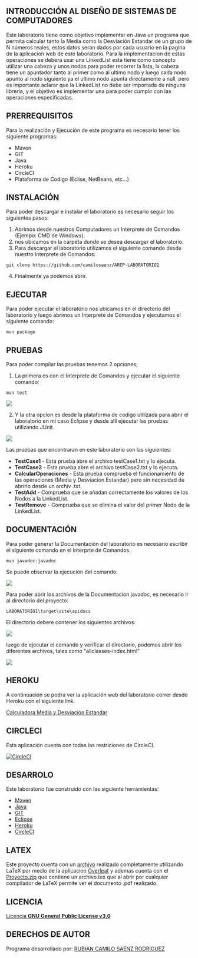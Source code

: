 ## INTRODUCCIÓN AL DISEÑO DE SISTEMAS DE COMPUTADORES
Este laboratorio tiene como objetivo implementar en Java un programa que permita calcular tanto la Media como la Desviación Estandar de un grupo de N números reales, estos datos seran dados por cada usuario en la pagina de la aplicacion web de este laboratorio.
Para la implementacion de estas operaciones se debera usar una LinkedList esta tiene como concepto utilizar una cabeza y unos nodos para poder recorrer la lista, la cabeza tiene un apuntador tanto al primer como al ultimo nodo y luego cada nodo apunto al nodo siguiente ya el ultimo nodo apunta directamente a null, pero es importante aclarar que la LinkedList no debe ser importada de ninguna librería, y el objetivo es implementar una para poder cumplir  con las operaciones especificadas.

## PRERREQUISITOS
Para la realización y Ejecución de este programa es necesario tener los siguiente programas:
* Maven
* GIT
* Java
* Heroku
* CircleCI
* Plataforma de Codigo (Eclise, NetBeans, etc...)

## INSTALACIÓN
Para poder descargar e instalar el laboratorio es necesario seguir los siguientes pasos:
1. Abrimos desde nuestros Computadores un Interprete de Comandos (Ejempo: CMD de Windows).
2. nos ubicamos en la carpeta donde se desea descargar el laboratorio.
3. Para descargar el laboratorio utilizamos el siguiente comando desde nuestro Interprete de Comandos:
```
git clone https://github.com/camilosaenz/AREP-LABORATORIO2
```
4. Finalmente ya podemos abrir.

## EJECUTAR

Para poder ejecutar el laboratorio nos ubicamos en el directorio del laboratorio y luego abrimos un Interprete de Comandos y ejecutamos el siguiente comando:
```
mvn package
```

## PRUEBAS

Para poder compilar las pruebas tenemos 2 opciones;
1. La primera es con el Interprete de Comandos y ejecutar el siguiente comando:
```
mvn test
```

<img src="https://github.com/camilosaenz/AREP-LABORATORIO1/blob/master/img/Test.PNG?raw=true">

2. Y la otra opcion es desde la plataforma de codigo utilizada para abrir el laboratorio en mi caso Eclipse y desde allí ejecutar las pruebas utilizando JUnit.

<img src="https://github.com/camilosaenz/AREP-LABORATORIO1/blob/master/img/junit.PNG?raw=true">

Las pruebas que encontraran en este laboratorio son las siguientes:
* **TestCase1** - Esta prueba abre el archivo testCase1.txt y lo ejecuta.
* **TestCase2** - Esta prueba abre el archivo testCase2.txt y lo ejecuta.
* **CalcularOperaciones** - Esta prueba comprueba el funcionamiento de las operaciones (Media y Desviacion Estandar) pero sin necesidad de abrirlo desde un archiv .txt.
* **TestAdd** - Comprueba que se añadan correctamente los valores de los Nodos a la LinkedList.
* **TestRemove** - Comprueba que se elimina el valor del primer Nodo de la LinkedList.

## DOCUMENTACIÓN
Para poder generar la Documentación del laboratorio es necesario escribir el siguiente comando en el Interprte de Comandos.
```
mvn javadoc:javadoc
```
Se puede observar la ejecución del comando:

<img src="https://github.com/camilosaenz/AREP-LABORATORIO1/blob/master/img/javadoc_comand.PNG?raw=true">

Para poder abrir los archivos de la Documentacion javadoc, es necesario ir al directorio del proyecto:
```
LABORATORIO1\target\site\apidocs
```
El directorio debere contener los siguientes archivos:

<img src="https://github.com/camilosaenz/AREP-LABORATORIO1/blob/master/img/directorioJavadoc.PNG?raw=true">

luego de ejecutar el comando y verificar el directorio, podemos abrir los diferentes archivos, tales como "allclasses-index.html"

<img src="https://github.com/camilosaenz/AREP-LABORATORIO1/blob/master/img/javadoc.PNG?raw=true">

## HEROKU

A continuación se podra ver la aplicación web del laboratorio correr desde Heroku con el siguiente link.

[Calculadora Media y Desviación Estandar](https://calculator-arep-rcsr.herokuapp.com/)

## CIRCLECI

Esta aplicación cuenta con todas las restriciones de CircleCI.

 [![CircleCI](https://circleci.com/gh/circleci/circleci-docs.svg?style=svg)](https://app.circleci.com/pipelines/github/camilosaenz/AREP-LABORATORIO2)

## DESARROLO

Este laboratorio fue construido con las siguiente herramientas:
* [Maven](https://maven.apache.org/)
* [Java](https://www.java.com/es/)
* [GIT](https://git-scm.com/)
* [Eclipse](https://www.eclipse.org/)
* [Heroku](https://www.heroku.com/)
* [CircleCI](https://circleci.com/)

## LATEX

Este proyecto cuenta con un [archivo](https://github.com/camilosaenz/AREP-LABORATORIO1/blob/master/AREP%20-%20LABORATORIO1.pdf) realizado completamente utilizando LaTeX por medio de la aplicacion [Overleaf](https://www.overleaf.com/project) y ademas cuenta con el [Proyecto.zip](https://github.com/camilosaenz/AREP-LABORATORIO1/blob/master/AREP%20-%20LABORATORIO1%20-%20LATEX.zip) que contiene un archivo.tex que al abrir por cualquier compilador de LaTeX permite ver el documento .pdf realizado.

## LICENCIA

[Licencia **GNU General Public License v3.0**](https://github.com/camilosaenz/AREP-LABORATORIO1/blob/master/LICENSE)

## DERECHOS DE AUTOR

Programa desarrollado por:
[RUBIAN CAMILO SAENZ RODRIGUEZ](https://github.com/camilosaenz)
